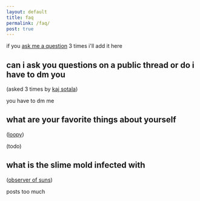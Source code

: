 ```yaml
---
layout: default
title: faq
permalink: /faq/
post: true
---
```


if you [ask me a question](
https://twitter.com/messages/compose?recipient_id=1252277511746183168)
3 times i'll add it here

## can i ask you questions on a public thread or do i have to dm you

(asked 3 times by [kaj sotala](
https://twitter.com/xuenay/status/1411933961379631105))

you have to dm me

## what are your favorite things about yourself

([loopy](
https://twitter.com/strangestloop/status/1416964200228864003))

(todo)

## what is the slime mold infected with

([observer of suns](
https://twitter.com/ObserverSuns/status/1423775282607976448))

posts too much
